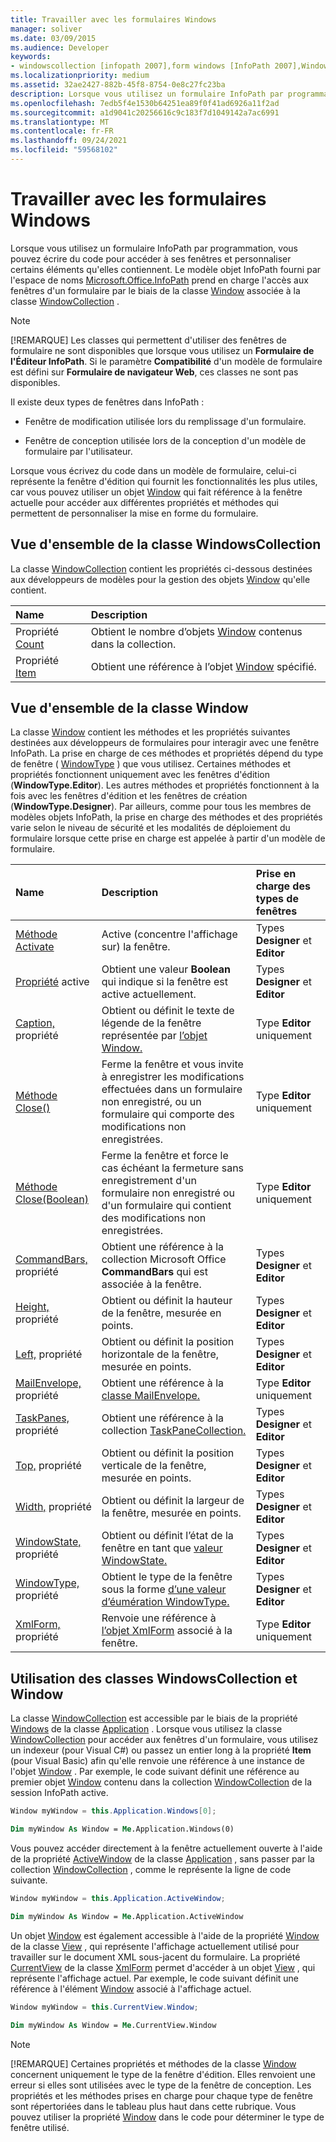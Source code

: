 ```yaml
---
title: Travailler avec les formulaires Windows
manager: soliver
ms.date: 03/09/2015
ms.audience: Developer
keywords:
- windowscollection [infopath 2007],form windows [InfoPath 2007],Window class [InfoPath 2007]
ms.localizationpriority: medium
ms.assetid: 32ae2427-882b-45f8-8754-0e8c27fc23ba
description: Lorsque vous utilisez un formulaire InfoPath par programmation, vous pouvez écrire du code pour accéder à ses fenêtres et personnaliser certains éléments qu'elles contiennent. Le modèle objet InfoPath fourni par l'espace de noms Microsoft.Office.InfoPath prend en charge l'accès aux fenêtres d'un formulaire par le biais de la classe Window associée à la classe WindowCollection .
ms.openlocfilehash: 7edb5f4e1530b64251ea89f0f41ad6926a11f2ad
ms.sourcegitcommit: a1d9041c20256616c9c183f7d1049142a7ac6991
ms.translationtype: MT
ms.contentlocale: fr-FR
ms.lasthandoff: 09/24/2021
ms.locfileid: "59568102"
---
```

# <a name="work-with-form-windows"></a>Travailler avec les formulaires Windows

Lorsque vous utilisez un formulaire InfoPath par programmation, vous pouvez écrire du code pour accéder à ses fenêtres et personnaliser certains éléments qu'elles contiennent. Le modèle objet InfoPath fourni par l'espace de noms [Microsoft.Office.InfoPath](https://msdn.microsoft.com/library/Microsoft.Office.InfoPath.aspx) prend en charge l'accès aux fenêtres d'un formulaire par le biais de la classe [Window](https://msdn.microsoft.com/library/Microsoft.Office.InfoPath.Window.aspx) associée à la classe [WindowCollection](https://msdn.microsoft.com/library/Microsoft.Office.InfoPath.WindowCollection.aspx) . 
  
> [!NOTE]
> [!REMARQUE] Les classes qui permettent d'utiliser des fenêtres de formulaire ne sont disponibles que lorsque vous utilisez un **Formulaire de l'Éditeur InfoPath**. Si le paramètre **Compatibilité** d'un modèle de formulaire est défini sur **Formulaire de navigateur Web**, ces classes ne sont pas disponibles. 
  
Il existe deux types de fenêtres dans InfoPath : 
  
- Fenêtre de modification utilisée lors du remplissage d'un formulaire.
    
- Fenêtre de conception utilisée lors de la conception d'un modèle de formulaire par l'utilisateur.
    
Lorsque vous écrivez du code dans un modèle de formulaire, celui-ci représente la fenêtre d'édition qui fournit les fonctionnalités les plus utiles, car vous pouvez utiliser un objet [Window](https://msdn.microsoft.com/library/Microsoft.Office.InfoPath.Window.aspx) qui fait référence à la fenêtre actuelle pour accéder aux différentes propriétés et méthodes qui permettent de personnaliser la mise en forme du formulaire. 
  
## <a name="overview-of-the-windowscollection-class"></a>Vue d'ensemble de la classe WindowsCollection

La classe [WindowCollection](https://msdn.microsoft.com/library/Microsoft.Office.InfoPath.WindowCollection.aspx) contient les propriétés ci-dessous destinées aux développeurs de modèles pour la gestion des objets [Window](https://msdn.microsoft.com/library/Microsoft.Office.InfoPath.Window.aspx) qu'elle contient. 
  
|**Name**|**Description**|
|:-----|:-----|
|Propriété [Count](https://msdn.microsoft.com/library/Microsoft.Office.InfoPath.WindowCollection.Count.aspx)  <br/> |Obtient le nombre d’objets [Window](https://msdn.microsoft.com/library/Microsoft.Office.InfoPath.Window.aspx) contenus dans la collection.  <br/> |
|Propriété [Item](https://msdn.microsoft.com/library/Microsoft.Office.InfoPath.WindowCollection.Item.aspx)  <br/> |Obtient une référence à l’objet [Window](https://msdn.microsoft.com/library/Microsoft.Office.InfoPath.Window.aspx) spécifié.  <br/> |
   
## <a name="overview-of-the-window-class"></a>Vue d'ensemble de la classe Window

La classe [Window](https://msdn.microsoft.com/library/Microsoft.Office.InfoPath.Window.aspx) contient les méthodes et les propriétés suivantes destinées aux développeurs de formulaires pour interagir avec une fenêtre InfoPath. La prise en charge de ces méthodes et propriétés dépend du type de fenêtre ( [WindowType](https://msdn.microsoft.com/library/Microsoft.Office.InfoPath.WindowType.aspx) ) que vous utilisez. Certaines méthodes et propriétés fonctionnent uniquement avec les fenêtres d'édition (**WindowType.Editor**). Les autres méthodes et propriétés fonctionnent à la fois avec les fenêtres d'édition et les fenêtres de création (**WindowType.Designer**). Par ailleurs, comme pour tous les membres de modèles objets InfoPath, la prise en charge des méthodes et des propriétés varie selon le niveau de sécurité et les modalités de déploiement du formulaire lorsque cette prise en charge est appelée à partir d'un modèle de formulaire.
  
|**Name**|**Description**|**Prise en charge des types de fenêtres**|
|:-----|:-----|:-----|
|[Méthode Activate](https://msdn.microsoft.com/library/Microsoft.Office.InfoPath.Window.Activate.aspx)  <br/> |Active (concentre l'affichage sur) la fenêtre.  <br/> |Types **Designer** et **Editor**  <br/> |
|[Propriété](https://msdn.microsoft.com/library/Microsoft.Office.InfoPath.Window.Active.aspx) active  <br/> |Obtient une valeur **Boolean** qui indique si la fenêtre est active actuellement.  <br/> |Types **Designer** et **Editor**  <br/> |
|[Caption,](https://msdn.microsoft.com/library/Microsoft.Office.InfoPath.Window.Caption.aspx) propriété  <br/> |Obtient ou définit le texte de légende de la fenêtre représentée par [l’objet Window.](https://msdn.microsoft.com/library/Microsoft.Office.InfoPath.Window.aspx)  <br/> |Type **Editor** uniquement  <br/> |
|[Méthode Close()](https://msdn.microsoft.com/library/Microsoft.Office.InfoPath.Window.Close.aspx)  <br/> |Ferme la fenêtre et vous invite à enregistrer les modifications effectuées dans un formulaire non enregistré, ou un formulaire qui comporte des modifications non enregistrées.  <br/> |Type **Editor** uniquement  <br/> |
|[Méthode Close(Boolean)](https://msdn.microsoft.com/library/Microsoft.Office.InfoPath.Window.Close.aspx)  <br/> |Ferme la fenêtre et force le cas échéant la fermeture sans enregistrement d'un formulaire non enregistré ou d'un formulaire qui contient des modifications non enregistrées.  <br/> |Type **Editor** uniquement  <br/> |
|[CommandBars,](https://msdn.microsoft.com/library/Microsoft.Office.InfoPath.Window.CommandBars.aspx) propriété  <br/> |Obtient une référence à la collection Microsoft Office **CommandBars** qui est associée à la fenêtre.  <br/> |Types **Designer** et **Editor**  <br/> |
|[Height,](https://msdn.microsoft.com/library/Microsoft.Office.InfoPath.Window.Height.aspx) propriété  <br/> |Obtient ou définit la hauteur de la fenêtre, mesurée en points.  <br/> |Types **Designer** et **Editor**  <br/> |
|[Left,](https://msdn.microsoft.com/library/Microsoft.Office.InfoPath.Window.Left.aspx) propriété  <br/> |Obtient ou définit la position horizontale de la fenêtre, mesurée en points.  <br/> |Types **Designer** et **Editor**  <br/> |
|[MailEnvelope,](https://msdn.microsoft.com/library/Microsoft.Office.InfoPath.Window.MailEnvelope.aspx) propriété  <br/> |Obtient une référence à la [classe MailEnvelope.](https://msdn.microsoft.com/library/Microsoft.Office.InfoPath.MailEnvelope.aspx)  <br/> |Type **Editor** uniquement  <br/> |
|[TaskPanes,](https://msdn.microsoft.com/library/Microsoft.Office.InfoPath.Window.TaskPanes.aspx) propriété  <br/> |Obtient une référence à la collection [TaskPaneCollection.](https://msdn.microsoft.com/library/Microsoft.Office.InfoPath.TaskPaneCollection.aspx)  <br/> |Types **Designer** et **Editor**  <br/> |
|[Top,](https://msdn.microsoft.com/library/Microsoft.Office.InfoPath.Window.Top.aspx) propriété  <br/> |Obtient ou définit la position verticale de la fenêtre, mesurée en points.  <br/> |Types **Designer** et **Editor**  <br/> |
|[Width,](https://msdn.microsoft.com/library/Microsoft.Office.InfoPath.Window.Width.aspx) propriété  <br/> |Obtient ou définit la largeur de la fenêtre, mesurée en points.  <br/> |Types **Designer** et **Editor**  <br/> |
|[WindowState,](https://msdn.microsoft.com/library/Microsoft.Office.InfoPath.Window.WindowState.aspx) propriété  <br/> |Obtient ou définit l’état de la fenêtre en tant que [valeur WindowState.](https://msdn.microsoft.com/library/Microsoft.Office.InfoPath.WindowState.aspx)  <br/> |Types **Designer** et **Editor**  <br/> |
|[WindowType,](https://msdn.microsoft.com/library/Microsoft.Office.InfoPath.Window.WindowType.aspx) propriété  <br/> |Obtient le type de la fenêtre sous la forme [d’une valeur d’éumération WindowType.](https://msdn.microsoft.com/library/Microsoft.Office.InfoPath.WindowType.aspx)  <br/> |Types **Designer** et **Editor**  <br/> |
|[XmlForm,](https://msdn.microsoft.com/library/Microsoft.Office.InfoPath.Window.XmlForm.aspx) propriété  <br/> |Renvoie une référence à [l’objet XmlForm](https://msdn.microsoft.com/library/Microsoft.Office.InfoPath.XmlForm.aspx) associé à la fenêtre.  <br/> |Type **Editor** uniquement  <br/> |
   
## <a name="using-the-windowscollection-and-window-classes"></a>Utilisation des classes WindowsCollection et Window

La classe [WindowCollection](https://msdn.microsoft.com/library/Microsoft.Office.InfoPath.WindowCollection.aspx) est accessible par le biais de la propriété [Windows](https://msdn.microsoft.com/library/Microsoft.Office.InfoPath.Application.Windows.aspx) de la classe [Application](https://msdn.microsoft.com/library/Microsoft.Office.InfoPath.Application.aspx) . Lorsque vous utilisez la classe [WindowCollection](https://msdn.microsoft.com/library/Microsoft.Office.InfoPath.WindowCollection.aspx) pour accéder aux fenêtres d'un formulaire, vous utilisez un indexeur (pour Visual C#) ou passez un entier long à la propriété **Item** (pour Visual Basic) afin qu'elle renvoie une référence à une instance de l'objet [Window](https://msdn.microsoft.com/library/Microsoft.Office.InfoPath.Window.aspx) . Par exemple, le code suivant définit une référence au premier objet [Window](https://msdn.microsoft.com/library/Microsoft.Office.InfoPath.Window.aspx) contenu dans la collection [WindowCollection](https://msdn.microsoft.com/library/Microsoft.Office.InfoPath.WindowCollection.aspx) de la session InfoPath active. 
  
```cs
Window myWindow = this.Application.Windows[0];
```

```vb
Dim myWindow As Window = Me.Application.Windows(0)
```

Vous pouvez accéder directement à la fenêtre actuellement ouverte à l'aide de la propriété [ActiveWindow](https://msdn.microsoft.com/library/Microsoft.Office.InfoPath.Application.ActiveWindow.aspx) de la classe [Application](https://msdn.microsoft.com/library/Microsoft.Office.InfoPath.Application.aspx) , sans passer par la collection [WindowCollection](https://msdn.microsoft.com/library/Microsoft.Office.InfoPath.WindowCollection.aspx) , comme le représente la ligne de code suivante. 
  
```cs
Window myWindow = this.Application.ActiveWindow;
```

```vb
Dim myWindow As Window = Me.Application.ActiveWindow
```

Un objet [Window](https://msdn.microsoft.com/library/Microsoft.Office.InfoPath.Window.aspx) est également accessible à l'aide de la propriété [Window](https://msdn.microsoft.com/library/Microsoft.Office.InfoPath.View.Window.aspx) de la classe [View](https://msdn.microsoft.com/library/Microsoft.Office.InfoPath.View.aspx) , qui représente l'affichage actuellement utilisé pour travailler sur le document XML sous-jacent du formulaire. La propriété [CurrentView](https://msdn.microsoft.com/library/Microsoft.Office.InfoPath.XmlForm.CurrentView.aspx) de la classe [XmlForm](https://msdn.microsoft.com/library/Microsoft.Office.InfoPath.XmlForm.aspx) permet d'accéder à un objet [View](https://msdn.microsoft.com/library/Microsoft.Office.InfoPath.View.aspx) , qui représente l'affichage actuel. Par exemple, le code suivant définit une référence à l'élément [Window](https://msdn.microsoft.com/library/Microsoft.Office.InfoPath.Window.aspx) associé à l'affichage actuel. 
  
```cs
Window myWindow = this.CurrentView.Window;
```

```vb
Dim myWindow As Window = Me.CurrentView.Window
```

> [!NOTE]
> [!REMARQUE] Certaines propriétés et méthodes de la classe [Window](https://msdn.microsoft.com/library/Microsoft.Office.InfoPath.Window.aspx) concernent uniquement le type de la fenêtre d'édition. Elles renvoient une erreur si elles sont utilisées avec le type de la fenêtre de conception. Les propriétés et les méthodes prises en charge pour chaque type de fenêtre sont répertoriées dans le tableau plus haut dans cette rubrique. Vous pouvez utiliser la propriété [Window](https://msdn.microsoft.com/library/Microsoft.Office.InfoPath.Window.aspx) dans le code pour déterminer le type de fenêtre utilisé. 
  

